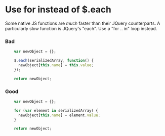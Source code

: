 # Use for instead of $.each

Some native JS functions are *much* faster than their JQuery counterparts. A particularly slow function is JQuery's "each".
Use a "for .. in" loop instead.


### Bad

````javascript
    var newObject = {};    

    $.each(serializedArray, function() {
      newObject[this.name] = this.value;
    });

    return newObject;
````

### Good

````javascript
    var newObject = {};

    for (var element in serializedArray) {
      newObject[this.name] = element.value;
    }

    return newObject;
````
